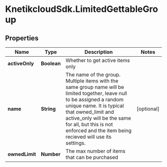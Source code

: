 # KnetikcloudSdk.LimitedGettableGroup

## Properties
Name | Type | Description | Notes
------------ | ------------- | ------------- | -------------
**activeOnly** | **Boolean** | Whether to get active items only | 
**name** | **String** | The name of the group. Multiple items with the same group name will be limited together, leave null to be assigned a random unique name. It is typical that owned_limit and active_only will be the same for all, but this is not enforced and the item being recieved will use its settings. | [optional] 
**ownedLimit** | **Number** | The max number of items that can be purchased | 



